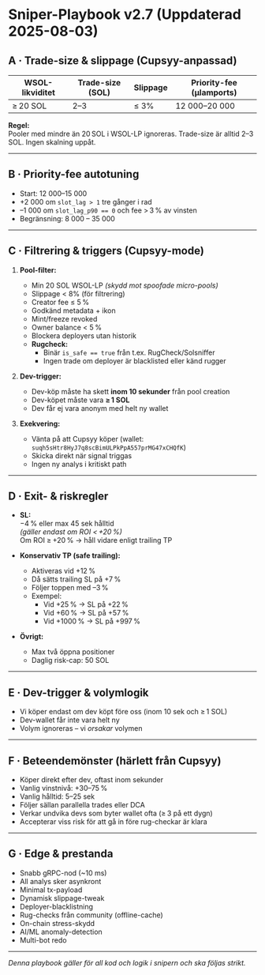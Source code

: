 # Sniper-Playbook v2.7 (Uppdaterad 2025-08-03)

## A · Trade-size & slippage (Cupsyy-anpassad)

| WSOL-likviditet | Trade-size (SOL) | Slippage | Priority-fee (µlamports) |
|-----------------|------------------|----------|--------------------------|
| ≥ 20 SOL        | 2–3              | ≤ 3%     | 12 000–20 000            |

**Regel:**  
Pooler med mindre än 20 SOL i WSOL-LP ignoreras. Trade-size är alltid 2–3 SOL. Ingen skalning uppåt.

---

## B · Priority-fee autotuning

- Start: 12 000–15 000
- +2 000 om `slot_lag > 1` tre gånger i rad
- –1 000 om `slot_lag_p90 == 0` och fee > 3 % av vinsten
- Begränsning: 8 000 – 35 000

---

## C · Filtrering & triggers (Cupsyy-mode)

1. **Pool-filter:**
   - Min 20 SOL WSOL-LP *(skydd mot spoofade micro-pools)*
   - Slippage < 8% (för filtrering)
   - Creator fee ≤ 5 %
   - Godkänd metadata + ikon
   - Mint/freeze revoked
   - Owner balance < 5 %
   - Blockera deployers utan historik
   - **Rugcheck:**  
     - Binär `is_safe == true` från t.ex. RugCheck/Solsniffer  
     - Ingen trade om deployer är blacklisted eller känd rugger

2. **Dev-trigger:**
   - Dev-köp måste ha skett **inom 10 sekunder** från pool creation
   - Dev-köpet måste vara **≥ 1 SOL**
   - Dev får ej vara anonym med helt ny wallet

3. **Exekvering:**
   - Vänta på att Cupsyy köper (wallet: `suqh5sHtr8HyJ7q8scBimULPkPpA557prMG47xCHQfK`)
   - Skicka direkt när signal triggas
   - Ingen ny analys i kritiskt path

---

## D · Exit- & riskregler

- **SL:**  
  −4 % eller max 45 sek hålltid  
  *(gäller endast om ROI < +20 %)*  
  Om ROI ≥ +20 % → håll vidare enligt trailing TP

- **Konservativ TP (safe trailing):**
  - Aktiveras vid +12 %
  - Då sätts trailing SL på +7 %
  - Följer toppen med –3 %
  - Exempel:  
    - Vid +25 % → SL på +22 %  
    - Vid +60 % → SL på +57 %  
    - Vid +1000 % → SL på +997 %

- **Övrigt:**
  - Max två öppna positioner
  - Daglig risk-cap: 50 SOL

---

## E · Dev-trigger & volymlogik

- Vi köper endast om dev köpt före oss (inom 10 sek och ≥ 1 SOL)
- Dev-wallet får inte vara helt ny
- Volym ignoreras – vi *orsakar* volymen

---

## F · Beteendemönster (härlett från Cupsyy)

- Köper direkt efter dev, oftast inom sekunder
- Vanlig vinstnivå: +30–75 %
- Vanlig hålltid: 5–25 sek
- Följer sällan parallella trades eller DCA
- Verkar undvika devs som byter wallet ofta (≥ 3 på ett dygn)
- Accepterar viss risk för att gå in före rug-checkar är klara

---

## G · Edge & prestanda

- Snabb gRPC-nod (~10 ms)
- All analys sker asynkront
- Minimal tx-payload
- Dynamisk slippage-tweak
- Deployer-blacklistning
- Rug-checks från community (offline-cache)
- On-chain stress-skydd
- AI/ML anomaly-detection
- Multi-bot redo

---

*Denna playbook gäller för all kod och logik i snipern och ska följas strikt.*
